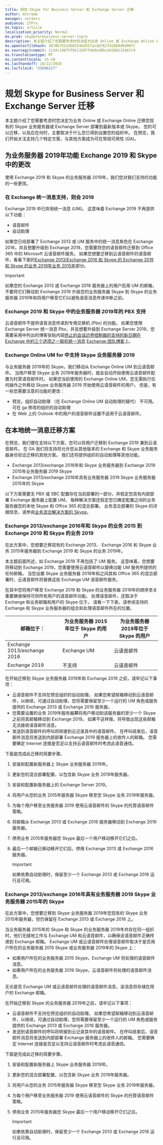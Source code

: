 ```yaml
---
title: 规划 Skype for Business Server 和 Exchange Server 迁移
author: dstrome
manager: serdars
audience: ITPro
ms.topic: article
localization_priority: Normal
ms.prod: skypeforbusiness-server-itpro
description: 本主题介绍了您需要考虑时您决定为业务 Online 或 Exchange Online 迁移您现有的 Skype 业务服务器或 Exchange Server 部署到最新版本或 Skype。
ms.openlocfilehash: 3678b7531d60324bd557acdd762f428b048d99fc
ms.sourcegitcommit: 112dc19075f9213207fde9e30bcde5681324b7c9
ms.translationtype: MT
ms.contentlocale: zh-CN
ms.lasthandoff: 10/22/2018
ms.locfileid: "25696217"
---
```

# <a name="plan-for-skype-for-business-server-and-exchange-server-migration"></a>规划 Skype for Business Server 和 Exchange Server 迁移

本主题介绍了您需要考虑时您决定为业务 Online 或 Exchange Online 迁移您现有的 Skype 业务服务器或 Exchange Server 部署到最新版本或 Skype。 您的可以迁移，以及应在何时，主要取决于什么您已得到设置您的组织中。 在预览，我们开始关注支持几个特定方案，与其他方案成为可在常规可用性 (GA)。

## <a name="feature-changes-in-exchange-2019-and-skype-for-business-server-2019"></a>为业务服务器 2019年功能 Exchange 2019 和 Skype 中的更改

使用 Exchange 2019 和 Skype 的业务服务器 2019年，我们您对我们支持的功能的一些更改。

### <a name="unified-messaging-support-in-exchange-2019"></a>在 Exchange 统一消息支持，则会 2019

Exchange 2019 中已弃用统一消息 (UM)。 这意味着 Exchange 2019 不再提供以下功能：

- 语音邮件
- 自动助理

如果您已经部署了 Exchange 2013 或 UM 服务中的统一消息角色在 Exchange 2016，并且想要升级到 Exchange 2019，您需要将您的语音邮件迁移到 Office 365 中的 Microsoft 云语音邮件服务。 如果您想要迁移到云语音邮件的语音邮件，看看下面的[Exchange 2013/Exchange 2016 和 Skype 的 Exchange 2019 和 Skype 的业务 2019年业务 2015年](#exchange-2013exchange-2016-and-skype-for-business-2015-to-exchange-2019-and-skype-for-business-2019)部分。
> [!IMPORTANT]
> 如果您的 Exchange 2013 或 Exchange 2016 服务器上的用户启用 UM 的邮箱，不要将它们移动到 Exchange 2019 升级您的业务服务器 Skype 到 Skype 的业务服务器 2019年和将用户移至它们以避免语音消息传递中断之前。

### <a name="pbx-support-in-exchange-2019-and-skype-for-business-server-2019"></a>Exchange 2019 和 Skype 中的业务服务器 2019年的 PBX 支持

云语音邮件不提供语音消息传递到专用交换机 (Pbx) 的功能。 如果您使用 Exchange Server 统一消息 Pbx，并且想要升级到 Exchange Server 2019，您需要采用中列出的博客张贴内容[终止的会话边界控制器的支持的新日期在 Exchange 中的三个选项之一联机统一消息](https://blogs.technet.microsoft.com/exchange/2018/04/24/new-date-for-discontinuation-of-support-for-session-border-controllers-in-exchange-online-unified-messaging/) [Exchange 团队博客](https://blogs.technet.microsoft.com/exchange/)上。

### <a name="exchange-online-um-support-in-skype-for-business-server-2019"></a>Exchange Online UM for 中支持 Skype 业务服务器 2019

与业务服务器 2019年的 Skype，我们移动从 Exchange Online UM 到云语音邮件。 当用户移至 Skype 业务 2019年服务器时，就会自动开始使用云语音邮件配置为托管语音邮件时。 如果您当前使用的 Exchange Online UM，您无需执行任何操作之外移动 Skype 业务服务器 2019 开始使用云语音邮件的用户。 但是，有一些您需要注意的功能的更改：

- 预览，组织自动助理 （在 Exchange Online UM 自动助理的替代） 不可用。 可在 ga 修改的组织的自动助理
- 在 Web 上的 Outlook 中的用户的语音邮件设置不适用于云语音邮件。

## <a name="on-premises-um-migration-scenarios"></a>在本地统一消息迁移方案

在预览，我们便在支持以下方案，您可以将用户迁移到 Exchange 2019 兼到云语音邮件。 在 GA 我们将支持将允许您从其他版本的 Exchange 和 Skype 业务服务器身份验证迁移的其他方案。 我们还将提供组织的自动助理等其他功能。

- Exchange 2013/exchange 2016年和 Skype 业务服务器到 Exchange 2019 2015年业务服务器 2019 Skype
- Exchange 2013/exchange 2016年具有业务服务器 2019 Skype 业务服务器 2015年的 Skype

以下方案需要无 PBX 或 SBC 配置存在当前部署的一部分，并假定您具有内部部署 Exchange 服务器上配置 UM。 每种解决方案还假定您已确定配置之间的业务服务器您的本地 Skype 和 Office 365 的混合部署。 业务混合部署的 Skype 的详细信息，请参阅[业务混合解决方案的 Skype](hybrid-solutions.md)。

### <a name="exchange-2013exchange-2016-and-skype-for-business-2015-to-exchange-2019-and-skype-for-business-2019"></a>Exchange 2013/exchange 2016年和 Skype 的业务 2015 到 Exchange 2019 和 Skype 的业务 2019

在此方案中，您想要迁移现有的 Exchange 2013、 Exchange 2016 和 Skype 业务 2015年服务器到 Exchange 2019 和 Skype 的业务 2019年。

本主题前面所述，如 Exchange 2019 不再包括了 UM 服务。 这意味着，您想要将移动到 Exchange 2019，您需要使用云语音邮件以替换功能 UM 服务所提供的任何邮箱。 当您设置 Skype 业务服务器 2019年和之间其和 Office 365 的混合部署时，云语音邮件将替换这些 Exchange UM 语音邮件服务。

在其中您将用户移至 Exchange 2019 和 Skype 的业务服务器 2019年的顺序至关重要确保保持可供所有用户的语音邮件功能。 处理语音邮件，还取决于 Exchange 和业务邮箱和用户的 Skype 位于。 请看一下下表，请参阅支持的 Exchange 和 Skype 业务服务器的组合和处理语音邮件所在的位置。

| 邮箱位于：            | 为业务服务器 2015年位于 Skype 的用户 | 为业务服务器 2019年位于 Skype 的用户  |
|--------------------------------|-----------------------------------------|------------------------------------------|
| Exchange 2013/exchange 2016    | Exchange UM                             | 云语音邮件                          |
| Exchange 2019                  | 不支持                           | 云语音邮件                          |

在开始迁移到 Skype 业务服务器 2019年和 Exchange 2019 之前，请牢记以下事项：

- 云语音邮件不支持在预览组织的自动助理。 如果您希望邮箱移动到云语音邮件，以继续，可通过自动助理，您将需要保留至少一个运行的 UM 角色或服务提供的 Exchange 2013 或 Exchange 2016 服务器。
- 您需要设置的业务 2019年服务器**并**将用户移动到该服务器的至少一个 Skype 之前将其邮箱移动到 Exchange 2019。 如果不这样做，将导致出现这些邮箱无法接收语音邮件消息。
- 发送到语音邮件的呼叫将转接到云记录其中的语音邮件。 在呼叫结束后，语音邮件消息将发送到内部部署 Exchange 2019 服务器上的收件人的邮箱。 您需要确定 Internet 连接是否足以支持云语音邮件时考虑此语音通信。

下面是完成此迁移的简要步骤。

1. 安装和配置新服务器上 Skype 业务服务器 2019年。
2. 更新您的混合部署配置，以包含新 Skype 业务 2019年服务器。
3. 安装和配置新服务器上的 Exchange Server 2019。
4. 将用户从您的业务 2015年服务器 Skype 移至您 Skype 业务 2019年服务器。
5. 为每个用户移至业务服务器 2019 使用云语音邮件的 Skype 的托管语音邮件策略。
6. 将邮箱从 Exchange 2013 或 Exchange 2016 服务器移动到 Exchange 2019 服务器。
7. 停用业务 2015年服务器您 Skype 最后一个用户移动移开它们之后。
8. 最后一个邮箱已移动移开它们后，停用 Exchange 2013 或 Exchange 2016 服务器。

    > [!IMPORTANT]
    > 如果依靠自动助理时，保留至少一个 Exchange 2013 或 Exchange 2016 运行且可用。

### <a name="skype-for-business-server-2015-to-skype-for-business-server-2019-with-exchange-2013exchange-2016"></a>Exchange 2013/exchange 2016年具有业务服务器 2019 Skype 业务服务器 2015年的 Skype

在此方案中，您想要迁移到 Skype 业务服务器 2019年您现有的 Skype 业务 2015年服务器，但仍保留在 Exchange 2013 或 Exchange 2016 上。

当业务服务器 2015年的 Skype 和 Skype 的业务服务器 2019年共存在同一组织时，他们无缝地工作与 Exchange UM 和云语音邮件，以确保该语音邮件正确传递到 Exchange 邮箱。 Exchange UM 或云语音邮件处理语音邮件取决于是否用户所在的业务服务器 2015 Skype 或业务服务器 2019年的 Skype 上：

- 如果用户所在的业务服务器 2015 Skype，Exchange UM 将处理的语音邮件消息。
- 如果用户所在的业务服务器 2019 Skype，云语音邮件将处理的语音邮件消息。

无论是否 Exchange UM 或云语音邮件处理的语音邮件消息，该消息将存储在用户的 Exchange 邮箱。

在开始迁移到 Skype 的业务服务器 2019年之前，请牢记以下事项：

- 云语音邮件不支持在预览组织的自动助理。 如果您希望邮箱移动到云语音邮件，以继续，可通过自动助理，您将需要保留至少一个运行的 UM 角色或服务提供的 Exchange 2013 或 Exchange 2016 服务器。
- 发送到语音邮件的呼叫将转接到云记录其中的语音邮件。 在呼叫结束后，语音邮件消息将发送到内部部署 Exchange 服务器上的收件人的邮箱。 您需要确定 Internet 连接是否足以支持云语音邮件时考虑此语音通信。

下面是完成此迁移的简要步骤。

1. 安装和配置新服务器上 Skype 业务服务器 2019年。
2. 更新您的混合部署配置，以包含新 Skype 业务 2019年服务器。
3. 将用户从您的业务 2015年服务器 Skype 移至您 Skype 业务 2019年服务器。
4. 为每个用户移至业务服务器 2019 使用云语音邮件的 Skype 的托管语音邮件策略。
5. 停用业务 2015年服务器您 Skype 最后一个用户移动移开它们之后。

    > [!IMPORTANT]
    > 如果依靠自动助理时，保留至少一个 Exchange 2013 或 Exchange 2016 运行且可用。